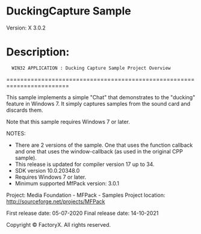 # DuckingCapture Sample
Version: X 3.0.2

Description:
  ========================================================================
      WIN32 APPLICATION : Ducking Capture Sample Project Overview
  ========================================================================

  This sample implements a simple "Chat" that demonstrates to the "ducking" 
  feature in Windows 7. It simply captures samples from the sound card and 
  discards them.

  Note that this sample requires Windows 7 or later. 

NOTES: 
 - There are 2 versions of the sample. One that uses the function callback and 
   one that uses the window-callback (as used in the original CPP sample).
 - This release is updated for compiler version 17 up to 34.
 - SDK version 10.0.20348.0
 - Requires Windows 7 or later.
 - Minimum supported MfPack version: 3.0.1

Project: Media Foundation - MFPack - Samples
Project location: http://sourceforge.net/projects/MFPack

First release date: 05-07-2020
Final release date: 14-10-2021

Copyright © FactoryX. All rights reserved.